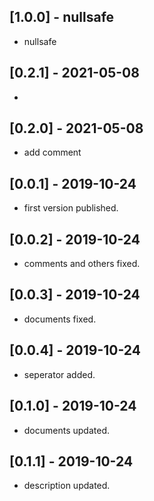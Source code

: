 
## [1.0.0] - nullsafe
* nullsafe

## [0.2.1] - 2021-05-08
* 
## [0.2.0] - 2021-05-08
* add comment

## [0.0.1] - 2019-10-24

* first version published.

## [0.0.2] - 2019-10-24

* comments and others fixed.

## [0.0.3] - 2019-10-24

* documents fixed.

## [0.0.4] - 2019-10-24

* seperator added.

## [0.1.0] - 2019-10-24

* documents updated.

## [0.1.1] - 2019-10-24

* description updated.